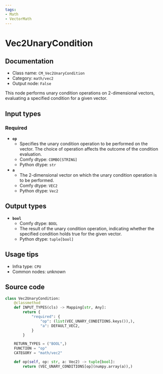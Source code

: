 ```yaml
---
tags:
- Math
- VectorMath
---
```


# Vec2UnaryCondition
## Documentation
- Class name: `CM_Vec2UnaryCondition`
- Category: `math/vec2`
- Output node: `False`

This node performs unary condition operations on 2-dimensional vectors, evaluating a specified condition for a given vector.
## Input types
### Required
- **`op`**
    - Specifies the unary condition operation to be performed on the vector. The choice of operation affects the outcome of the condition evaluation.
    - Comfy dtype: `COMBO[STRING]`
    - Python dtype: `str`
- **`a`**
    - The 2-dimensional vector on which the unary condition operation is to be performed.
    - Comfy dtype: `VEC2`
    - Python dtype: `Vec2`
## Output types
- **`bool`**
    - Comfy dtype: `BOOL`
    - The result of the unary condition operation, indicating whether the specified condition holds true for the given vector.
    - Python dtype: `tuple[bool]`
## Usage tips
- Infra type: `CPU`
- Common nodes: unknown


## Source code
```python
class Vec2UnaryCondition:
    @classmethod
    def INPUT_TYPES(cls) -> Mapping[str, Any]:
        return {
            "required": {
                "op": (list(VEC_UNARY_CONDITIONS.keys()),),
                "a": DEFAULT_VEC2,
            }
        }

    RETURN_TYPES = ("BOOL",)
    FUNCTION = "op"
    CATEGORY = "math/vec2"

    def op(self, op: str, a: Vec2) -> tuple[bool]:
        return (VEC_UNARY_CONDITIONS[op](numpy.array(a)),)

```
